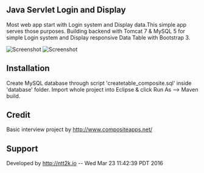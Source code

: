 Java Servlet Login and Display
--------------------
Most web app start with Login system and Display data.This simple app serves those purposes.
Building backend with Tomcat 7 & MySQL 5 for simple Login system and Display responsive Data Table with Bootstrap 3.

![Screenshot](login.png)
![Screenshot](display.png)

Installation
------------
Create MySQL database through script 'createtable_composite.sql' inside 'database' folder.
Import whole project into Eclipse & click Run As --> Maven build.

Credit
-------
Basic interview project by http://www.compositeapps.net/

Support
-------
Developed by http://ntt2k.io
 -- Wed Mar 23 11:42:39 PDT 2016
